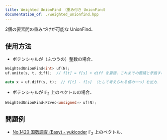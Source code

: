 ```yaml
---
title: Weighted UnionFind （重み付き UnionFind）
documentation_of: ./weighted_unionfind.hpp
---
```


2個の要素間の重みづけが可能な UnionFind．

## 使用方法

- ポテンシャルが（ふつうの）整数の場合．
```cpp
WeightedUnionFind<int> uf(N);
uf.unite(s, t, diff);  // f[t] = f[s] + diff を要請．これまでの要請と矛盾すれば false を返す．

auto x = uf.diff(s, t);  // f[t] - f[s] （として考えられる値の一つ）を出力．
```

- ポテンシャルが $\mathbb{F}_2$ 上のベクトルの場合．
```cpp
WeightedUnionFind<F2vec<unsigned>> uf(N);
```

## 問題例

- [No.1420 国勢調査 (Easy) - yukicoder](https://yukicoder.me/problems/no/1420) $\mathbb{F}_2$ 上のベクトル．